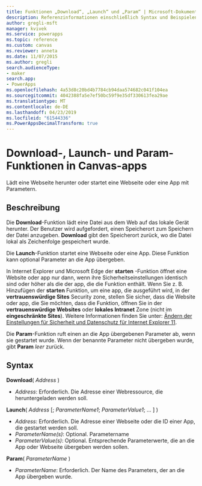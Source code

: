 ```yaml
---
title: Funktionen „Download“, „Launch“ und „Param“ | Microsoft-Dokumentation
description: Referenzinformationen einschließlich Syntax und Beispielen, für die Download-, Launch- und Param-Funktionen in Canvas-apps
author: gregli-msft
manager: kvivek
ms.service: powerapps
ms.topic: reference
ms.custom: canvas
ms.reviewer: anneta
ms.date: 11/07/2015
ms.author: gregli
search.audienceType:
- maker
search.app:
- PowerApps
ms.openlocfilehash: 4a53d8c20bd4b7784cb94daa574682c041f104ea
ms.sourcegitcommit: 4042388fa5e7ef50bc59f9e35df330613fea29ae
ms.translationtype: MT
ms.contentlocale: de-DE
ms.lasthandoff: 04/23/2019
ms.locfileid: "61544336"
ms.PowerAppsDecimalTransform: true
---
```

# <a name="download-launch-and-param-functions-in-canvas-apps"></a>Download-, Launch- und Param-Funktionen in Canvas-apps
Lädt eine Webseite herunter oder startet eine Webseite oder eine App mit Parametern.  

## <a name="description"></a>Beschreibung
Die **Download**-Funktion lädt eine Datei aus dem Web auf das lokale Gerät herunter. Der Benutzer wird aufgefordert, einen Speicherort zum Speichern der Datei anzugeben.  **Download** gibt den Speicherort zurück, wo die Datei lokal als Zeichenfolge gespeichert wurde.  

Die **Launch**-Funktion startet eine Webseite oder eine App.  Diese Funktion kann optional Parameter an die App übergeben.

In Internet Explorer und Microsoft Edge der **starten** -Funktion öffnet eine Website oder app nur dann, wenn ihre Sicherheitseinstellungen identisch sind oder höher als die der app, die die Funktion enthält. Wenn Sie z. B. Hinzufügen der **starten** Funktion, um eine app, die ausgeführt wird, in der **vertrauenswürdige Sites** Security zone, stellen Sie sicher, dass die Website oder app, die Sie möchten, dass die Funktion, öffnen Sie in der **vertrauenswürdige Websites** oder **lokales Intranet** Zone (nicht im **eingeschränkte Sites**). Weitere Informationen finden Sie unter: [Ändern der Einstellungen für Sicherheit und Datenschutz für Internet Explorer 11](https://support.microsoft.com/en-us/help/17479/windows-internet-explorer-11-change-security-privacy-settings).  

Die **Param**-Funktion ruft einen an die App übergebenen Parameter ab, wenn sie gestartet wurde. Wenn der benannte Parameter nicht übergeben wurde, gibt **Param** *leer* zurück.

## <a name="syntax"></a>Syntax
**Download**( *Address* )

* *Address*: Erforderlich.  Die Adresse einer Webressource, die heruntergeladen werden soll.

**Launch**( *Address* [; *ParameterName1*; *ParameterValue1*; ... ] )

* *Address*: Erforderlich.  Die Adresse einer Webseite oder die ID einer App, die gestartet werden soll.
* *ParameterName(s)*: Optional.  Parametername
* *ParameterValue(s)*: Optional.  Entsprechende Parameterwerte, die an die App oder Webseite übergeben werden sollen.

**Param**( *ParameterName* )

* *ParameterName*: Erforderlich.  Der Name des Parameters, der an die App übergeben wurde.

